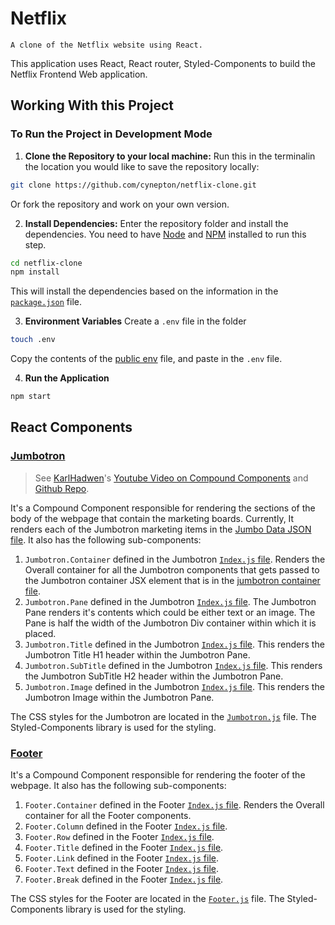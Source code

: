 # Netflix
    A clone of the Netflix website using React.

This application uses React, React router, Styled-Components to build the Netflix Frontend Web application.

## Working With this Project

### To Run the Project in Development Mode
1. **Clone the Repository to your local machine:** 
Run this in the terminalin the location you would like to save the repository locally:
```sh
git clone https://github.com/cynepton/netflix-clone.git
```
Or fork the repository and work on your own version.

2. **Install Dependencies:**
Enter the repository folder and install the dependencies. You need to have [Node](https://nodejs.org/en/download/) and [NPM](https://www.npmjs.com/) installed to run this step.
```sh
cd netflix-clone
npm install
```
This will install the dependencies based on the information in the [`package.json`](package.json) file.

3. **Environment Variables**
Create a `.env` file in the folder
```sh
touch .env
```
Copy the contents of the [public env](public-env) file, and paste in the `.env` file.

4. **Run the Application**
```sh
npm start
```

## React Components

### [Jumbotron](src/components/jumbotron)
> See [KarlHadwen](https://github.com/karlhadwen)'s [Youtube Video on Compound Components](https://www.youtube.com/watch?v=nHMAMS38x-E) and [Github Repo](https://github.com/karlhadwen/compound-components).

It's a Compound Component responsible for rendering the sections of the body of the webpage that contain the marketing boards. Currently, It renders each of the Jumbotron marketing items in the [Jumbo Data JSON file](./src/fixtures/jumbo.json). It also has the following sub-components:

1. `Jumbotron.Container` defined in the Jumbotron [`Index.js` file](./src/components/jumbotron/index.js).
    Renders the Overall container for all the Jumbotron components that gets passed to the Jumbotron container JSX element that is in the [jumbotron container file](./src/containers/jumbotron.js).
2. `Jumbotron.Pane` defined in the Jumbotron [`Index.js` file](./src/components/jumbotron/index.js).
    The Jumbotron Pane renders it's contents which could be either text or an image. The Pane is half the width of the Jumbotron Div container within which it is placed.
3. `Jumbotron.Title` defined in the Jumbotron [`Index.js` file](./src/components/jumbotron/index.js).
    This renders the Jumbotron Title H1 header within the Jumbotron Pane.
4. `Jumbotron.SubTitle` defined in the Jumbotron [`Index.js` file](./src/components/jumbotron/index.js).
    This renders the Jumbotron SubTitle H2 header within the Jumbotron Pane.
5. `Jumbotron.Image` defined in the Jumbotron [`Index.js` file](./src/components/jumbotron/index.js).
    This renders the Jumbotron Image within the Jumbotron Pane.

The CSS styles for the Jumbotron are located in the [`Jumbotron.js`](./src/components/jumbotron/styles/jumbotron.js) file. The Styled-Components library is used for the styling.

### [Footer](src/components/footer)
It's a Compound Component responsible for rendering the footer of the webpage. It also has the following sub-components:

1. `Footer.Container` defined in the Footer [`Index.js` file](./src/components/footer/index.js).
    Renders the Overall container for all the Footer components.
2. `Footer.Column` defined in the Footer [`Index.js` file](./src/components/footer/index.js).
3. `Footer.Row` defined in the Footer [`Index.js` file](./src/components/footer/index.js).
4. `Footer.Title` defined in the Footer [`Index.js` file](./src/components/footer/index.js).
5. `Footer.Link` defined in the Footer [`Index.js` file](./src/components/footer/index.js).
6. `Footer.Text` defined in the Footer [`Index.js` file](./src/components/footer/index.js).
7. `Footer.Break` defined in the Footer [`Index.js` file](./src/components/footer/index.js).

The CSS styles for the Footer are located in the [`Footer.js`](./src/components/jumbotron/styles/jumbotron.js) file. The Styled-Components library is used for the styling.